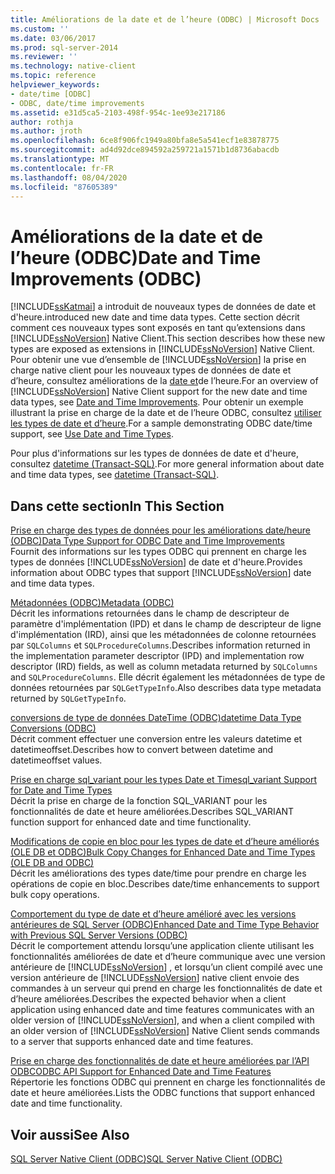 ```yaml
---
title: Améliorations de la date et de l’heure (ODBC) | Microsoft Docs
ms.custom: ''
ms.date: 03/06/2017
ms.prod: sql-server-2014
ms.reviewer: ''
ms.technology: native-client
ms.topic: reference
helpviewer_keywords:
- date/time [ODBC]
- ODBC, date/time improvements
ms.assetid: e31d5ca5-2103-498f-954c-1ee93e217186
author: rothja
ms.author: jroth
ms.openlocfilehash: 6ce8f906fc1949a80bfa8e5a541ecf1e83878775
ms.sourcegitcommit: ad4d92dce894592a259721a1571b1d8736abacdb
ms.translationtype: MT
ms.contentlocale: fr-FR
ms.lasthandoff: 08/04/2020
ms.locfileid: "87605389"
---
```

# <a name="date-and-time-improvements-odbc"></a><span data-ttu-id="2a3d0-102">Améliorations de la date et de l’heure (ODBC)</span><span class="sxs-lookup"><span data-stu-id="2a3d0-102">Date and Time Improvements (ODBC)</span></span>
  [!INCLUDE[ssKatmai](../../includes/sskatmai-md.md)] <span data-ttu-id="2a3d0-103">a introduit de nouveaux types de données de date et d'heure.</span><span class="sxs-lookup"><span data-stu-id="2a3d0-103">introduced new date and time data types.</span></span> <span data-ttu-id="2a3d0-104">Cette section décrit comment ces nouveaux types sont exposés en tant qu’extensions dans [!INCLUDE[ssNoVersion](../../includes/ssnoversion-md.md)] Native Client.</span><span class="sxs-lookup"><span data-stu-id="2a3d0-104">This section describes how these new types are exposed as extensions in [!INCLUDE[ssNoVersion](../../includes/ssnoversion-md.md)] Native Client.</span></span> <span data-ttu-id="2a3d0-105">Pour obtenir une vue d’ensemble de [!INCLUDE[ssNoVersion](../../includes/ssnoversion-md.md)] la prise en charge native client pour les nouveaux types de données de date et d’heure, consultez améliorations de la [date et](../native-client/features/date-and-time-improvements.md)de l’heure.</span><span class="sxs-lookup"><span data-stu-id="2a3d0-105">For an overview of [!INCLUDE[ssNoVersion](../../includes/ssnoversion-md.md)] Native Client support for the new date and time data types, see [Date and Time Improvements](../native-client/features/date-and-time-improvements.md).</span></span> <span data-ttu-id="2a3d0-106">Pour obtenir un exemple illustrant la prise en charge de la date et de l’heure ODBC, consultez [utiliser les types de date et d’heure](../native-client-odbc-how-to/use-date-and-time-types.md).</span><span class="sxs-lookup"><span data-stu-id="2a3d0-106">For a sample demonstrating ODBC date/time support, see [Use Date and Time Types](../native-client-odbc-how-to/use-date-and-time-types.md).</span></span>  
  
 <span data-ttu-id="2a3d0-107">Pour plus d'informations sur les types de données de date et d'heure, consultez [datetime &#40;Transact-SQL&#41;](/sql/t-sql/data-types/datetime-transact-sql).</span><span class="sxs-lookup"><span data-stu-id="2a3d0-107">For more general information about date and time data types, see [datetime &#40;Transact-SQL&#41;](/sql/t-sql/data-types/datetime-transact-sql).</span></span>  
  
## <a name="in-this-section"></a><span data-ttu-id="2a3d0-108">Dans cette section</span><span class="sxs-lookup"><span data-stu-id="2a3d0-108">In This Section</span></span>  
 [<span data-ttu-id="2a3d0-109">Prise en charge des types de données pour les améliorations date/heure (ODBC)</span><span class="sxs-lookup"><span data-stu-id="2a3d0-109">Data Type Support for ODBC Date and Time Improvements</span></span>](../../relational-databases/native-client-odbc-date-time/data-type-support-for-odbc-date-and-time-improvements.md)  
 <span data-ttu-id="2a3d0-110">Fournit des informations sur les types ODBC qui prennent en charge les types de données [!INCLUDE[ssNoVersion](../../includes/ssnoversion-md.md)] de date et d'heure.</span><span class="sxs-lookup"><span data-stu-id="2a3d0-110">Provides information about ODBC types that support [!INCLUDE[ssNoVersion](../../includes/ssnoversion-md.md)] date and time data types.</span></span>  
  
 [<span data-ttu-id="2a3d0-111">Métadonnées &#40;ODBC&#41;</span><span class="sxs-lookup"><span data-stu-id="2a3d0-111">Metadata &#40;ODBC&#41;</span></span>](../../database-engine/dev-guide/metadata-odbc.md)  
 <span data-ttu-id="2a3d0-112">Décrit les informations retournées dans le champ de descripteur de paramètre d'implémentation (IPD) et dans le champ de descripteur de ligne d'implémentation (IRD), ainsi que les métadonnées de colonne retournées par `SQLColumns` et `SQLProcedureColumns`.</span><span class="sxs-lookup"><span data-stu-id="2a3d0-112">Describes information returned in the implementation parameter descriptor (IPD) and implementation row descriptor (IRD) fields, as well as column metadata returned by `SQLColumns` and `SQLProcedureColumns`.</span></span> <span data-ttu-id="2a3d0-113">Elle décrit également les métadonnées de type de données retournées par `SQLGetTypeInfo`.</span><span class="sxs-lookup"><span data-stu-id="2a3d0-113">Also describes data type metadata returned by `SQLGetTypeInfo`.</span></span>  
  
 [<span data-ttu-id="2a3d0-114">conversions de type de données DateTime &#40;ODBC&#41;</span><span class="sxs-lookup"><span data-stu-id="2a3d0-114">datetime Data Type Conversions &#40;ODBC&#41;</span></span>](datetime-data-type-conversions-odbc.md)  
 <span data-ttu-id="2a3d0-115">Décrit comment effectuer une conversion entre les valeurs datetime et datetimeoffset.</span><span class="sxs-lookup"><span data-stu-id="2a3d0-115">Describes how to convert between datetime and datetimeoffset values.</span></span>  
  
 [<span data-ttu-id="2a3d0-116">Prise en charge sql_variant pour les types Date et Time</span><span class="sxs-lookup"><span data-stu-id="2a3d0-116">sql_variant Support for Date and Time Types</span></span>](sql-variant-support-for-date-and-time-types.md)  
 <span data-ttu-id="2a3d0-117">Décrit la prise en charge de la fonction SQL_VARIANT pour les fonctionnalités de date et heure améliorées.</span><span class="sxs-lookup"><span data-stu-id="2a3d0-117">Describes SQL_VARIANT function support for enhanced date and time functionality.</span></span>  
  
 [<span data-ttu-id="2a3d0-118">Modifications de copie en bloc pour les types de date et d’heure améliorés &#40;OLE DB et ODBC&#41;</span><span class="sxs-lookup"><span data-stu-id="2a3d0-118">Bulk Copy Changes for Enhanced Date and Time Types &#40;OLE DB and ODBC&#41;</span></span>](../../relational-databases/native-client-odbc-date-time/bulk-copy-changes-for-enhanced-date-and-time-types-ole-db-and-odbc.md)  
 <span data-ttu-id="2a3d0-119">Décrit les améliorations des types date/time pour prendre en charge les opérations de copie en bloc.</span><span class="sxs-lookup"><span data-stu-id="2a3d0-119">Describes date/time enhancements to support bulk copy operations.</span></span>  
  
 [<span data-ttu-id="2a3d0-120">Comportement du type de date et d’heure amélioré avec les versions antérieures de SQL Server &#40;ODBC&#41;</span><span class="sxs-lookup"><span data-stu-id="2a3d0-120">Enhanced Date and Time Type Behavior with Previous SQL Server Versions &#40;ODBC&#41;</span></span>](enhanced-date-and-time-type-behavior-with-previous-sql-server-versions-odbc.md)  
 <span data-ttu-id="2a3d0-121">Décrit le comportement attendu lorsqu’une application cliente utilisant les fonctionnalités améliorées de date et d’heure communique avec une version antérieure de [!INCLUDE[ssNoVersion](../../includes/ssnoversion-md.md)] , et lorsqu’un client compilé avec une version antérieure de [!INCLUDE[ssNoVersion](../../includes/ssnoversion-md.md)] native client envoie des commandes à un serveur qui prend en charge les fonctionnalités de date et d’heure améliorées.</span><span class="sxs-lookup"><span data-stu-id="2a3d0-121">Describes the expected behavior when a client application using enhanced date and time features communicates with an older version of [!INCLUDE[ssNoVersion](../../includes/ssnoversion-md.md)], and when a client compiled with an older version of [!INCLUDE[ssNoVersion](../../includes/ssnoversion-md.md)] Native Client sends commands to a server that supports enhanced date and time features.</span></span>  
  
 [<span data-ttu-id="2a3d0-122">Prise en charge des fonctionnalités de date et heure améliorées par l’API ODBC</span><span class="sxs-lookup"><span data-stu-id="2a3d0-122">ODBC API Support for Enhanced Date and Time Features</span></span>](odbc-api-support-for-enhanced-date-and-time-features.md)  
 <span data-ttu-id="2a3d0-123">Répertorie les fonctions ODBC qui prennent en charge les fonctionnalités de date et heure améliorées.</span><span class="sxs-lookup"><span data-stu-id="2a3d0-123">Lists the ODBC functions that support enhanced date and time functionality.</span></span>  
  
## <a name="see-also"></a><span data-ttu-id="2a3d0-124">Voir aussi</span><span class="sxs-lookup"><span data-stu-id="2a3d0-124">See Also</span></span>  
 [<span data-ttu-id="2a3d0-125">SQL Server Native Client &#40;ODBC&#41;</span><span class="sxs-lookup"><span data-stu-id="2a3d0-125">SQL Server Native Client &#40;ODBC&#41;</span></span>](../../relational-databases/native-client/odbc/sql-server-native-client-odbc.md)  
  
  
